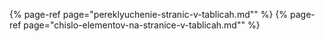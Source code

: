 ﻿{% page-ref page="pereklyuchenie-stranic-v-tablicah.md"" %}
{% page-ref page="chislo-elementov-na-stranice-v-tablicah.md"" %}
